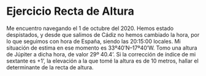 # Ejercicio Recta de Altura

Me encuentro navegando el 1 de octubre del 2020. Hemos estado despistados, y desde que salimos de Cádiz no hemos cambiado la hora, por lo que seguimos con hora de España, siendo las 20:15:00 locales. Mi situación de estima en ese momento es 33º40’N–17º40’W. Tomo una altura de Júpiter a dicha hora, de valor 29º 40.4’. Si la corrección de índice de mi sextante es +1’, la elevación a la que tomé la altura es de 10 metros, hallar el determinante de la recta de altura. 
